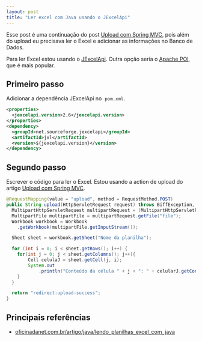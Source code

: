 ```yaml
---
layout: post
title: "Ler excel com Java usando o JExcelApi"
---
```


Esse post é uma continuação do post [Upload com Spring MVC](http://pablocantero.com/blog/2010/09/29/upload-com-spring-mvc), pois além do upload eu precisava ler o Excel e adicionar as informações no Banco de Dados.

Para ler Excel estou usando o [JExcelApi](http://jexcelapi.sourceforge.net/). Outra opção seria o [Apache POI](http://poi.apache.org/), que é mais popular.

## Primeiro passo

Adicionar a dependência JExcelApi no  `pom.xml`.

```xml
<properties>
  <jexcelapi.version>2.6</jexcelapi.version>
</properties>
<dependency>
  <groupId>net.sourceforge.jexcelapi</groupId>
  <artifactId>jxl</artifactId>
  <version>${jexcelapi.version}</version>
</dependency>
```

## Segundo passo

Escrever o código para ler o Excel. Estou usando a action de upload do artigo [Upload com Spring MVC](http://pablocantero.com/blog/2010/09/29/upload-com-spring-mvc/).

```java
@RequestMapping(value = "upload", method = RequestMethod.POST)
public String upload(HttpServletRequest request) throws BiffException, IOException {
  MultipartHttpServletRequest multipartRequest = (MultipartHttpServletRequest) request;
  MultipartFile multipartFile = multipartRequest.getFile("file");
  Workbook workbook = Workbook
  	.getWorkbook(multipartFile.getInputStream());

  Sheet sheet = workbook.getSheet("Nome da planilha");

  for (int i = 0; i < sheet.getRows(); i++) {
  	for(int j = 0; j < sheet.getColumns(); j++){
  		Cell celulaJ = sheet.getCell(j, i);
  		System.out
  			.println("Conteúdo da célula " + j + ": " + celularJ.getContents());
  	}
  }

  return "redirect:upload-success";
}
```

## Principais referências

- [oficinadanet.com.br/artigo/java/lendo_planilhas_excel_com_java](http://www.oficinadanet.com.br/artigo/java/lendo_planilhas_excel_com_java)
